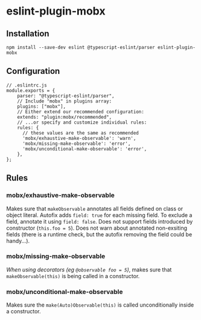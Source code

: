 # eslint-plugin-mobx

## Installation

```
npm install --save-dev eslint @typescript-eslint/parser eslint-plugin-mobx 
```

## Configuration

```
// .eslintrc.js
module.exports = {
    parser: "@typescript-eslint/parser",
    // Include "mobx" in plugins array:
    plugins: ["mobx"],        
    // Either extend our recommended configuration:
    extends: "plugin:mobx/recommended",
    // ...or specify and customize individual rules:
    rules: {
      // these values are the same as recommended
      'mobx/exhaustive-make-observable': 'warn',      
      'mobx/missing-make-observable': 'error',
      'mobx/unconditional-make-observable': 'error',
    },
};
```

## Rules

### mobx/exhaustive-make-observable

Makes sure that `makeObservable` annotates all fields defined on class or object literal.
Autofix adds `field: true` for each missing field.
To exclude a field, annotate it using `field: false`.
Does not support fields introduced by constructor (`this.foo = 5`).
Does not warn about annotated non-exsiting fields (there is a runtime check, but the autofix removing the field could be handy...).

### mobx/missing-make-observable

*When using decorators (eg `@observable foo = 5`)*, makes sure that `makeObservable(this)` is being called in a constructor.

### mobx/unconditional-make-observable

Makes sure the `make(Auto)Observable(this)` is called unconditionally inside a constructor.
